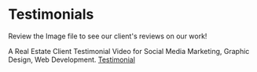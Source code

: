 # Testimonials

Review the Image file to see our client's reviews on our work!

A Real Estate Client Testimonial Video for Social Media Marketing, Graphic Design, Web Development.
[Testimonial](https://youtu.be/pir6yJVA2_w)
